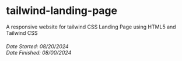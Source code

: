 # tailwind-landing-page
A responsive website for tailwind CSS Landing Page using HTML5 and Tailwind CSS



<h6>Date Started: 08/20/2024  <br>
Date Finished: 08/00/2024</h6>